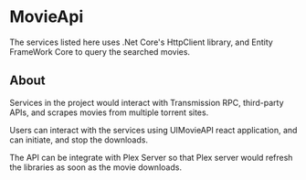 # MovieApi
The services listed here uses .Net Core's HttpClient library, and Entity FrameWork Core to query the searched movies. 

## About
Services in the project would interact with Transmission RPC, third-party APIs, and scrapes movies from multiple torrent sites. 

Users can interact with the services using UIMovieAPI react application, and can initiate, and stop the downloads. 

The API can be integrate with Plex Server so that Plex server would refresh the libraries as soon as the movie downloads. 
